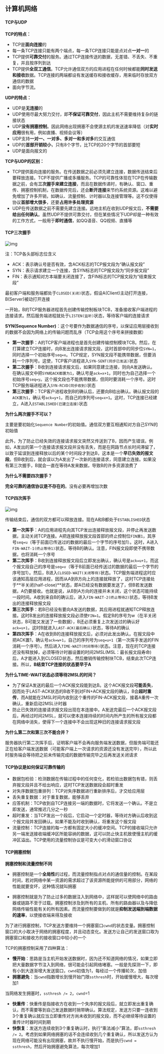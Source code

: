 ## 计算机网络

#### TCP与UDP

**TCP的特点：**

* TCP是**面向连接**的
* 每一条TCP连接只能有两个端点，每一条TCP连接只能是点对点**一对一**的
* TCP提供**可靠交付**的服务。通过TCP连接传送的数据，无差错、不丢失、不重复，并且按序列到达
* TCP提供**全双工通信**。TCP允许通信双方的应用进程在任何时候都能**同时发送和接收**数据。TCP连接的两端都设有发送缓存和接收缓存，用来临时存放双方通信的数据
* 面向字节流。

**UDP的特点：**

* UDP是**无连接**的
* UDP使用尽最大努力交付，即**不保证可靠交付**，因此主机不需要维持复杂的链接状态
* UDP**没有拥塞控制**。因此网络出现拥塞不会使源主机的发送速率降低（对**实时应用**很有用，例如直播、视频会议等）
* UDP支持**一对一、一对多、多对一和多对多**的交互通信
* UDP的**首部开销较小**，只有8个字节，比TCP的20个字节的首部要短
* UDP是面向报文的

**TCP与UDP的区别：**

* TCP提供面向连接的服务。在传送数据之前必须先建立连接，数据传送结束后要释放连接。TCP不提供广播或多播服务。TCP的可靠性体现在TCP在传输数据之前，会有**三次握手来建立连接**，而且在数据传递时，有确认、窗口、重传、拥塞控制机制，在数据传完后，还会**断开连接**来节约系统资源。这难以避免增加了许多开销，如确认、流量控制、计时器以及连接管理等。这不仅使得协议**首部增大很多**，还要**占用许多处理资源**
* UDP在传送数据之前不需要先建立连接。远地主机在收到UDP报文后，**不需要给出任何确认**。虽然UDP不提供可靠交付，但在某些情况下UDP却是一种有效的工作方式，一般用于**即时通信**，如QQ语音、QQ视频、直播等

#### TCP三次握手

![img](D:\文件\markdown笔记\计算机网络.assets\v2-1c5da3391ad30aa7aa30f9362407a77f_b.jpg)

注：TCP各头部标志位含义

* ACK：表示确认号是否有效，含ACK标志的TCP报文段为“确认报文段”
* SYN：表示请求建立一个连接，含SYN标志的TCP报文段为“同步报文段”
* FIN：表示通知对方本端要关闭连接了，含FIN标志的TCP报文段为“结束报文段”

最初客户端和服务端都处于`CLOSED(关闭)`状态，假设A(Client)主动打开连接，B(Server)被动打开连接

一开始，B的TCP服务器进程首先创建传输控制板块TCB，准备接收客户端进程的连接请求。然后服务端进程就处于`LISTEN(监听)`状态，等待客户端的连接请求

**SYN(Sequence Number)**：这个号要作为数据通信的序号，以保证应用层接收到的数据不会因为网络上的传输问题而乱序（TCP会用这个序号来拼接数据）

* **第一次握手**：A的TCP客户端进程也是首先创建传输控制模块TCB。然后，在打算建立TCP连接时，向B发出连接请求报文段，这时首部中的同步位`SYN=1`，同时选择一个初始序号`seq=x`。TCP规定，SYN报文段不能携带数据，但要消耗一个序列号。这使，TCP客户进程进入`SYN-SENT(同步已发送)`状态
* **第二次握手**：B收到连接请求报文后，如果同意建立连接，则向A发送确认。在确认报文中把`SYN和ACK都置为1`，确认号是`ack=x+1`，同时也为自己选择一个初始序号`seq=y`。这个报文段也不能携带数据，但同时要消耗一个序号。这时TCP服务端进程进入`SYN-RCVD(同步收到)`状态
* **第三次握手**：TCP客户进程收到B的确认后，还要向B给出确认。确认报文段的`ACK置为1`，确认号`ack=y+1`，而自己的序列号`seq=x+1`。这时，TCP连接已经建立，A进入`ESTABLISHED(已建立连接)`状态

**为什么两次握手不可以？**

主要是要初始化`Sequence Number`的初始值。通信双方要互相通知对方自己SYN的初始值

此外，为了防止已经失效的连接请求报文突然又传送到了B，因而产生错误。例如，A发出的第一个连接请求报文段并没有丢失，而是在网路节点长时间滞留了，以致于延误到连接释放以后的某个时间段才到达B，这本是一个**早已失效的报文段**。但B收到后，就会误以为A发出了一次新的连接请求，同意建立连接。如果没有第三次握手，B就会一直在等待A发来数据，导致B的许多资源浪费了

**为什么不需要四次握手？**

**完全可靠的通信协议是不存在的**。没有必要再增加次数

#### TCP四次挥手

![img](D:\文件\markdown笔记\计算机网络.assets\v2-dc0bdc69237df055ff8c2aa477887237_b-1584178444045.jpg)

传输结束后，通信的双方都可以释放连接。现在A和B都处于`ESTABLISHED`状态

* **第一次挥手**：A的应用进程先向其TCP发出连接释放报文段，并停止再发送数据，主动关闭TCP连接。A把连接释放报文段首部的终止控制位`FIN置1`，其序号`seq=u`（等于前面已传送过的数据的最后一个字节的序号加1）。这时，A进入`FIN-WAIT-1(终止等待1)`状态，等待B的确认。注意，FIN报文段即使不携带数据，也将消耗一个序号
* **第二次挥手**：B收到连接释放报文段后立即发出确认，确认号是`ack=u+1`，而这个报文段自己的序号是`seq=v`（等于B前面已经传送过的数据的最后一个字节的序号加1）。然后，B进入`CLOSED-WAIT(关闭等待)`状态。TCP服务端进程这时应该通知高层应用进程，因而从A到B方向上的连接就释放了，这时TCP连接处于**半关闭(half-close)**状态，即A已经没有数据要发送了，但B若发送数据，A仍要接收。也就是说，从B到A方向的连接并未关闭，这个状态可能持续一段时间。A收到来自B的确认后，进入`FIN-WAIT-2(终止等待2)`状态，等待B发出的连接释放报文段
* **第三次挥手**：若B已经没有要向A发送的数据，其应用进程就通知TCP释放连接。这时B发出的连接释放报文段必须使`FIN=1`。假定B的序号为w（在半关闭状态，B可能又发送了一些数据），B还必须重复上次发送过的确认好`ack=u+1`，这时B就进入`LAST-ACK(最后确认)`状态，等待A的确认
* **第四次挥手**：A在收到B的连接释放报文后，必须对此发出确认。在报文段中把ACK置1，确认号`ack=w+1`，自己的序列号为`seq=u+1`（第一次挥手发送的FIN消耗一个序号）。然后进入`TIME-WAIT(时间等待)`状态。注意，现在的TCP连接还没有释放掉，必须等待计时器设置的时间2MSL(MSL：最长报文段寿命)后，A才能进入到CLOSED状态，然后撤销传输控制块TCB，结束此次TCP连接。所以，**B结束TCP连接的状态要早于A**

**为什么TIME-WAIT状态必须等待2MSL的时间？**

* 为了保证A发送的最后一个ACK报文段能到达B。这个ACK报文段**可能丢失**，因而处于LAST-ACK状态的B收不到对FIN+ACK报文段的确认，B会**超时重传**，而A就能在2MSL时间内收到这个重传的FIN-ACK报文段，接着A重传一次确认，重新启动2MSL计时器
* 防止已失效的连接请求报文段出现在本连接中。A发送完最后一个ACK报文段后，再经过时间2MSL，就可以使本连接持续的时间内所产生的所有报文段都在网络中消失，使得下一个连接中不会出现这种旧的连接请求报文段

**为什么第二次和第三次不能合并？**

服务器执行第二次挥手后，证明客户端不会再向服务端发送数据，但服务端可能还正在给客户端发送数据（可能客户端上一次请求的资源还没有发送完毕），所以此时服务端会等待把之前未传输完成的数据传输完毕之后再发送关闭请求

#### TCP协议是如何保证可靠传输的

* 数据包检验：检测数据在传输过程中的任何变化，若检验出数据包有错，则丢弃报文段并且不给出响应，这时TCP发送数据段会超时重发
* 对失序数据包重排列：TCP对失序数据进行重新排序后，才交给应用层
* 丢失重复数据：对于重复数据，能够丢弃
* 应答机制：TCP收到自TCP连接另一端的数据时，它将发送一个确认。不是立即发送，通常推迟几分之一秒
* 超时重发：当TCP发出一个段后，它启动一个定时器，等待对方确认后收到这个报文段并发回确认。如果不能及时收到确认，将重发这个报文段
* 流量控制：TCP连接的每一方都有固定大小的缓冲空间。TCP的接收端只允许另一端发送接收端缓冲区所能容纳的数据，这可以防止快主机致使慢主机的缓冲区溢出。TCP使用的流量控制协议是可变大小的滑动窗口协议

#### TCP拥塞控制

**拥塞控制和流量控制不同**

* 拥塞控制是一个**全局性**的过程，而流量控制指点对点的通信量的控制。在某段时间，若对网络中某一资源的需求超过了该资源所能提供的可用部分，网络的性能就要变坏，这种情况就叫拥塞

* 拥塞控制就是为了防止过多的数据注入到网络中，这样就可以使网络中的路由器或链路不至于过载。拥塞控制涉及到所有的主机、所有的路由器以及与降低网络传输性能有关的所有因素。而流量控制要做到的就是**抑制发送端到端数据的速率**，以使接收端来得及接收

为了进行拥塞控制，TCP发送方要维持一个拥塞窗口`cwnd`的状态变量。拥塞控制窗口的大小取决于网络的拥塞程度，并且动态变化。发送方让自己的发送窗口取为拥塞窗口和接收方的接收窗口中较小的一个

TCP的拥塞控制采用了四种算法：

* **慢开始**：思路是当主机开始发送数据时，因为还不知道网络的情况，如果立即把大量数据字节注入到网络，很可能会引起网络堵塞。一般是先探测一下，即有小到大逐渐增大发送窗口，`cwnd`初值为1，每经过一个传播轮次，加倍
* **拥塞避免**：当`cwnd`指数增长到慢开始门限`ssthresh`时，开始缓慢增大，每次增加1

当网络发生拥塞时，`ssthresh /= 2`，`cwnd`=1

* **快重传**：快重传是指接收方在收到一个失序的报文段后，就立即发出重复确认，而不需要等到自己发送数据时捎带确认。算法规定，发送方只要一连收到3个重复确认就应当立即重传对方尚未收到的报文段，而不必继续等待设置的重传计时器时间到期
* **快恢复**：发送方连续收到3个重复确认时，执行“乘法减小”算法，即`ssthresh /= 2`。考虑到如果网络拥塞的话不会连续收到几个重复确认，所以发送方认为现在网络可能没有出现拥塞，故并不执行慢开始，而是执行`cwnd = ssthresh`，然后开始拥塞避免算法，每次增加1